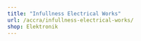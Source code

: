 ```yaml
---
title: "Infullness Electrical Works"
url: /accra/infullness-electrical-works/
shop: Elektronik
---
```

